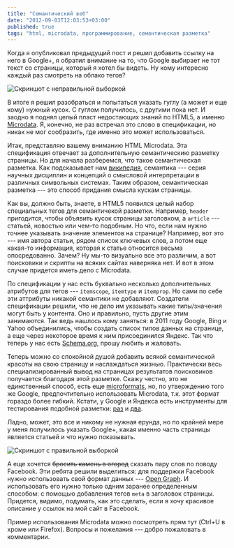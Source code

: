 ```yaml
---
title: "Семантический веб"
date: "2012-09-03T12:03:53+03:00"
published: true
tags: "html, microdata, программирование, семантическая разметка"
---
```


Когда я опубликовал предыдущий пост и решил добавить ссылку на него в Google+, я обратил внимание на то, что Google выбирает не тот текст со страницы, который я хотел бы видеть. Ну кому интересно каждый раз смотреть на облако тегов? 

![](http://a51056ce8d9b948fb69e-8de36eb37b2366f5a76a776c3dee0b32.r42.cf1.rackcdn.com/semanticweb1.png "Скриншот с неправильной выборкой")

В итоге я решил разобраться и попытаться указать гуглу (а может и еще кому) нужный кусок. С гуглом получилось, с другими пока нет. И заодно я поднял целый пласт недостающих знаний по HTML5, а именно [Microdata](http://www.w3.org/TR/2011/WD-microdata-20110525/). Я, конечно, не раз встречал это слово в спецификации, но никак не мог сообразить, где именно это может использоваться.

Итак, представляю вашему вниманию HTML Microdata. Эта спецификация отвечает за дополнительную семантическию разметку страницы. Но для начала разберемся, что такое семантическая разметка. Как подсказывает нам [википедия](http://ru.wikipedia.org/wiki/%D0%A1%D0%B5%D0%BC%D0%B0%D0%BD%D1%82%D0%B8%D0%BA%D0%B0_(%D0%B7%D0%BD%D0%B0%D1%87%D0%B5%D0%BD%D0%B8%D1%8F)), семантика --- серия научных дисциплин и концепций о смысловой интерпретации в различных символьных системах. Таким образом, семантическая разметка --- это способ придания смысла кускам страницы. 

Как вы, должно быть, знаете, в HTML5 появился целый набор специальных тегов для семантичекой разметки. Например, `header` пригодится, чтобы объявить кусок страницы заголовком, а `article` --- статьей, новостью или чем-то подобным. Но что, если нам нужно точнее указывать значение элементов на странице? Например, вот это --- имя автора статьи, рядом список ключевых слов, а потом еще какая-то информация, которая к статье относится весьма опосредованно. Зачем? Ну мы-то визуально все это различим, а вот поисковики и скрипты на всяких сайтах наверняка нет. И вот в этом случае придется иметь дело с Microdata.

По спецификации у нас есть буквально несколько дополнительных атрибутов для тегов --- `itemscope`, `itemtype` и `itemprop`. Но сами по себе эти аттрибуты никакой семантики не добавляют. Создатели спецификации решили, что не дело им указывать какие типы/значения могут быть у контента. Оно и правильно, пусть другие этим занимаются. Так ведь нашлось кому заняться: в 2011 году Google, Bing и Yahoo объединились, чтобы создать список типов данных на странице, а еще через некоторое время к ним присоединился Яндекс. Так что теперь у нас есть [Schema.org](http://schema.org/), прошу любить и жаловать. 

Теперь можно со спокойной душой добавить всякой семантической красоты на свою страницу и наслаждаться жизнью. Практически весь специализированный вывод на страницах результатов поисковиков получается благодаря этой разметке. Скажу честно, это не единственный способ, есть еще [microformats](http://microformats.org/), но, по утверждению того же Google, предпочтительно использовать Microdata, т.к. этот формат гораздо более гибкий.
Кстати, у Google и Яндекса есть инструменты для тестирования подобной разметки: [раз](http://www.google.com/webmasters/tools/richsnippets) и [два](http://webmaster.yandex.ru/microtest.xml). 

Ладно, может, это все и никому не нужная ерунда, но по крайней мере у меня получилось указать Google+, какая именно часть страницы является статьей и что нужно показывать.

![](http://a51056ce8d9b948fb69e-8de36eb37b2366f5a76a776c3dee0b32.r42.cf1.rackcdn.com/semanticweb2.png "Скриншот с правильной выборкой")

А еще хочется ~~бросить камень в огород~~ сказать пару слов по поводу Facebook. Эти ребята решили выделиться: для поддержки Facebook нужно использовать свой формат данных --- [Open Graph](http://developers.facebook.com/docs/opengraph/). И использовать его нужно только одним заранее определенным способом: с помощью добавления тегов `meta` в заголовок страницы. Придется, видимо, подумать, как это сделать, если я хочу красивое описание у ссылок на мой сайт в Facebook.

Пример использования Microdata можно посмотреть прям тут (Ctrl+U в хроме или Firefox). Вопросы и пожелания --- добро пожаловать в комментарии.
